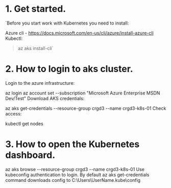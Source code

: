 # 1. Get started.
`Before you start work with Kubernetes you need to install:

Azure cli - https://docs.microsoft.com/en-us/cli/azure/install-azure-cli
Kubectl:
  >az aks install-cli`

# 2. How to login to aks cluster.
  Login to the azure infrastructure:

  az login
  az account set --subscription "Microsoft Azure Enterprise MSDN Dev/Test"
  Download AKS credentials:

  az aks get-credentials --resource-group crgd3 --name crgd3-k8s-01
  Check access:

  kubectl get nodes

# 3. How to open the Kubernetes dashboard.
  az aks browse --resource-group crgd3 --name crgd3-k8s-01
  Use kubeconfig authentication to login.
  By default az aks get-credentials command downloads config to C:\Users\UserName\.kube\config

